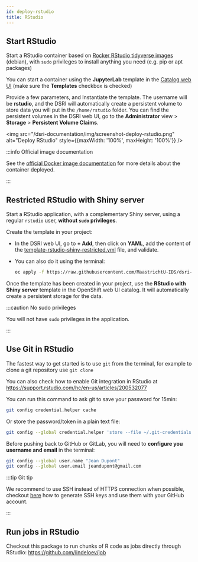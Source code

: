 ```yaml
---
id: deploy-rstudio
title: RStudio
---
```


## Start RStudio

Start a RStudio container based on [Rocker RStudio tidyverse images](https://github.com/rocker-org/rocker/wiki/Using-the-RStudio-image) (debian), with `sudo` privileges to install anything you need (e.g. pip or apt packages)

You can start a container using the **JupyterLab** template in the [Catalog web UI](https://console-openshift-console.apps.dsri2.unimaas.nl/console/catalog) (make sure the **Templates** checkbox is checked)

Provide a few parameters, and Instantiate the template. The username will be **rstudio**, and the DSRI will automatically create a persistent volume to store data you will put in the `/home/rstudio` folder. You can find the persistent volumes in the DSRI web UI, go to the **Administrator** view > **Storage** > **Persistent Volume Claims**.

<img src="/dsri-documentation/img/screenshot-deploy-rstudio.png" alt="Deploy RStudio" style={{maxWidth: '100%', maxHeight: '100%'}} />

:::info Official image documentation

See the [official Docker image documentation](https://github.com/rocker-org/rocker/wiki/Using-the-RStudio-image) for more details about the container deployed.

:::

## Restricted RStudio with Shiny server

Start a RStudio application, with a complementary Shiny server, using a regular `rstudio` user, **without `sudo` privileges**.

Create the template in your project:

* In the DSRI web UI, go to **+ Add**, then click on **YAML**, add the content of the [template-rstudio-shiny-restricted.yml](https://raw.githubusercontent.com/MaastrichtU-IDS/dsri-documentation/master/applications/templates/restricted/template-rstudio-shiny-restricted.yml) file, and validate.

* You can also do it using the terminal:

  ```bash
  oc apply -f https://raw.githubusercontent.com/MaastrichtU-IDS/dsri-documentation/master/applications/templates/restricted/template-rstudio-shiny-restricted.yml
  ```

Once the template has been created in your project, use the **RStudio with Shiny server** template in the OpenShift web UI catalog. It will automatically create a persistent storage for the data.

:::caution No sudo privileges

You will not have `sudo` privileges in the application.

:::

## Use Git in RStudio

The fastest way to get started is to use `git` from the terminal, for example to clone a git repository use `git clone`

You can also check how to enable Git integration in RStudio at https://support.rstudio.com/hc/en-us/articles/200532077

You can run this command to ask git to save your password for 15min:

```bash
git config credential.helper cache
```

Or store the password/token in a plain text file:

```bash
git config --global credential.helper 'store --file ~/.git-credentials'
```

Before pushing back to GitHub or GitLab, you will need to **configure you username and email** in the terminal:

```bash
git config --global user.name "Jean Dupont"
git config --global user.email jeandupont@gmail.com
```

:::tip Git tip

We recommend to use SSH instead of HTTPS connection when possible, checkout [here](https://docs.github.com/en/free-pro-team@latest/github/authenticating-to-github/generating-a-new-ssh-key-and-adding-it-to-the-ssh-agent) how to generate SSH keys and use them with your GitHub account.

:::

## Run jobs in RStudio 

Checkout this package to run chunks of R code as jobs directly through RStudio: https://github.com/lindeloev/job

